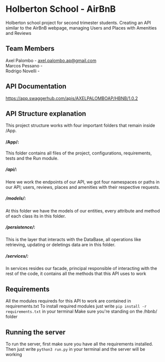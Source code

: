 # Holberton School - AirBnB

Holberton school project for second trimester students.
Creating an API similar to the AirBnB webpage, managing Users and Places with Amenities and Reviews

## Team Members
Axel Palombo - axel.palombo.ap@gmail.com <br>
Marcos Pessano - <br>
Rodrigo Novelli - <br>

## API Documentation
https://app.swaggerhub.com/apis/AXELPALOMBOAP/HBNB/1.0.2

## API Structure explanation

This project structure works with four important folders that remain inside /App.

#### /App/:
This folder contains all files of the project, configurations, requirements, tests and the Run module.

##### /api/:
Here we work the endpoints of our API, we got four namespaces or paths in our API; users, reviews, places and amenities with their respective requests.

##### /models/:
At this folder we have the models of our entities, every attribute and method of each class its in this folder.

##### /persistence/:
This is the layer that interacts with the DataBase, all operations like retrieving, updating or deletings data are in this folder.

##### /services/:
In services resides our facade, principal responsible of interacting with the rest of the code, it contains all the methods that this API uses to work

## Requirements

All the modules requireds for this API to work are contained in requirements.txt
To install required modules just write `pip install -r requirements.txt` in your terminal
Make sure you're standing on the /hbnb/ folder

## Running the server

To run the server, first make sure you have all the requirements installed.
Then just write `python3 run.py` in your terminal and the server will be working


